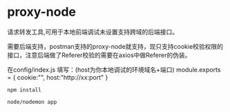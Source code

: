 # proxy-node
请求转发工具,可用于本地前端调试未设置支持跨域的后端接口。

需要后端支持，postman支持的proxy-node就支持，现只支持cookie校验权限的接口，注意后端做了Referer校验的需要在axios中做Referer的伪装。

在config/index.js 填写：(host为你本地调试的环境域名+端口)
module.exports = {
    cookie:"",
    host:"http://xx:port"
}

    npm install
    
    node/nodemon app
